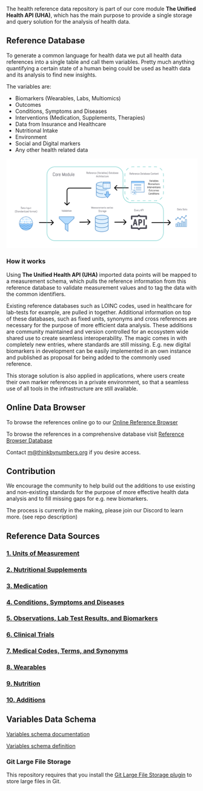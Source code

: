 The health reference data repository is part of our core module **The Unified Health API (UHA)**, which has the main purpose to provide a single storage and query solution for the analysis of health data.

## Reference Database
To generate a common language for health data we put all health data references into a single table and call them variables. Pretty much anything quantifying a certain state of a human being could be used as health data and its analysis to find new insights.

The variables are:

- Biomarkers (Wearables, Labs, Multiomics)
- Outcomes
- Conditions, Symptoms and Diseases
- Interventions (Medication, Supplements, Therapies)
- Data from Insurance and Healthcare
- Nutritional Intake
- Environment
- Social and Digital markers
- Any other health related data

![Reference database diagram](diagrams/core_module_architecture.png)

### How it works

Using **The Unified Health API (UHA)** imported data points will be mapped to a measurement schema, which pulls the reference information from this reference database to validate measurement values and to tag the data with the common identifiers.

Existing reference databases such as LOINC codes, used in healthcare for lab-tests for example, are pulled in together.
Additional information on top of these databases, such as fixed units, synonyms and cross references are necessary for the purpose of more efficient data analysis.
These additions are community maintained and version controlled for an ecosystem wide shared use to create seamless interoperability. 
The magic comes in with completely new entries, where standards are still missing. E.g. new digital biomarkers in development can be easily implemented in an own instance and published as proposal for being added to the commonly used reference.

This storage solution is also applied in applications, where users create their own marker references in a private environment, so that a seamless use of all tools in the infrastructure are still available.

## Online Data Browser

To browse the references online go to our [Online Reference Browser](https://search.curedao.org)

To browse the references in a comprehensive database visit [Reference Browser Database](https://data.curedao.org/)

Contact m@thinkbynumbers.org if you desire access.

## Contribution

We encourage the community to help build out the additions to use existing and non-existing standards for the purpose of more effective health data analysis and to fill missing gaps for e.g. new biomarkers.

The process is currently in the making, please join our Discord to learn more. (see repo description)

## Reference Data Sources

### [1. Units of Measurement](reference-databases/units/units.md)

### [2. Nutritional Supplements](reference-databases/supplements/supplements.md)

### [3. Medication](reference-databases/medications/medications.md)

### [4. Conditions, Symptoms and Diseases](reference-databases/diseases/diseases.md)

### [5. Observations, Lab Test Results, and Biomarkers](reference-databases/biomarkers/biomarkers.md)

### [6. Clinical Trials](reference-databases/clinical-trials/clinical-trials.md)

### [7. Medical Codes, Terms, and Synonyms](reference-databases/medical-codes-terms-synonyms/medical-codes-terms-synonyms.md)

### [8. Wearables](reference-databases/biomarkers/wearables.md)

### [9. Nutrition](reference-databases/foods/foods.md)

### [10. Additions](reference-databases/additions/additions.md)


## Variables Data Schema

[Variables schema documentation](sql-schema/variables.md)

[Variables schema definition](sql-schema/variables.sql)


### Git Large File Storage
This repository requires that you install the [Git Large File Storage plugin](https://git-lfs.github.com/) to store large files in Git.
